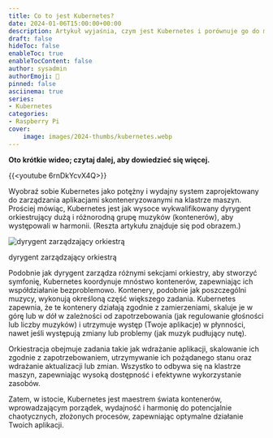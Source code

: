 ```yaml
---
title: Co to jest Kubernetes?
date: 2024-01-06T15:00:00+00:00
description: Artykuł wyjaśnia, czym jest Kubernetes i porównuje go do mistrzowskiego dyrygenta nadzorującego orkiestrę.
draft: false
hideToc: false
enableToc: true
enableTocContent: false
author: sysadmin
authorEmoji: 🐧
pinned: false
asciinema: true
series: 
- Kubernetes
categories: 
- Raspberry Pi
cover:
    image: images/2024-thumbs/kubernetes.webp
---
```

**Oto krótkie wideo; czytaj dalej, aby dowiedzieć się więcej.**

{{<youtube 6rnDkYcvX4Q>}}

Wyobraź sobie Kubernetes jako potężny i wydajny system zaprojektowany do zarządzania aplikacjami skonteneryzowanymi na klastrze maszyn. Prościej mówiąc, Kubernetes jest jak wysoce wykwalifikowany dyrygent orkiestrujący dużą i różnorodną grupę muzyków (kontenerów), aby występowali w harmonii. (Reszta artykułu znajduje się pod obrazem.)

![dyrygent zarządzający orkiestrą](/images/2024/conductor.webp "dyrygent zarządzający orkiestrą")<figcaption>dyrygent zarządzający orkiestrą</figcaption>

Podobnie jak dyrygent zarządza różnymi sekcjami orkiestry, aby stworzyć symfonię, Kubernetes koordynuje mnóstwo kontenerów, zapewniając ich współdziałanie bezproblemowo. Kontenery, podobnie jak poszczególni muzycy, wykonują określoną część większego zadania. Kubernetes zapewnia, że te kontenery działają zgodnie z zamierzeniami, skaluje je w górę lub w dół w zależności od zapotrzebowania (jak regulowanie głośności lub liczby muzyków) i utrzymuje występ (Twoje aplikacje) w płynności, nawet jeśli występują zmiany lub problemy (jak muzyk pudłujący nutę).

Orkiestracja obejmuje zadania takie jak wdrażanie aplikacji, skalowanie ich zgodnie z zapotrzebowaniem, utrzymywanie ich pożądanego stanu oraz wdrażanie aktualizacji lub zmian. Wszystko to odbywa się na klastrze maszyn, zapewniając wysoką dostępność i efektywne wykorzystanie zasobów.

Zatem, w istocie, Kubernetes jest maestrem świata kontenerów, wprowadzającym porządek, wydajność i harmonię do potencjalnie chaotycznych, złożonych procesów, zapewniając optymalne działanie Twoich aplikacji.